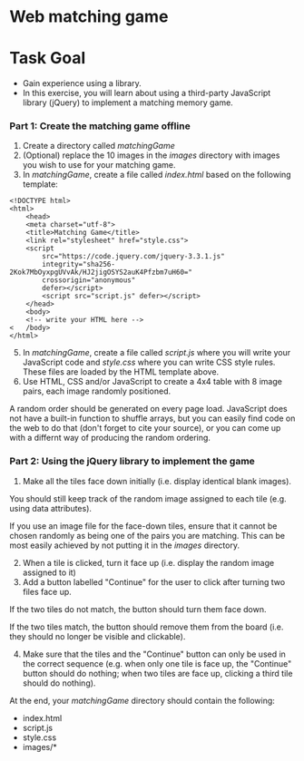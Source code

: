 # Web matching game

# Task Goal
* Gain experience using a library.
* In this exercise, you will learn about using a third-party JavaScript library (jQuery) to implement a matching memory game.

### Part 1: Create the matching game offline
1. Create a directory called *matchingGame*
2. (Optional) replace the 10 images in the *images* directory with images you wish to use for your matching game.
3. In *matchingGame*, create a file called *index.html* based on the following template:
```
<!DOCTYPE html>
<html>
    <head>
    <meta charset="utf-8">
    <title>Matching Game</title>
    <link rel="stylesheet" href="style.css">
    <script
        src="https://code.jquery.com/jquery-3.3.1.js"
        integrity="sha256-2Kok7MbOyxpgUVvAk/HJ2jigOSYS2auK4Pfzbm7uH60="
        crossorigin="anonymous"
        defer></script>
        <script src="script.js" defer></script>
    </head>
    <body>
    <!-- write your HTML here -->
<   /body>
</html>
```
5. In *matchingGame*, create a file called *script.js* where you will write your JavaScript code and *style.css* where you can write CSS style rules.  These files are loaded by the HTML template above.
6. Use HTML, CSS and/or JavaScript to create a 4x4 table with 8 image pairs, each image randomly positioned.

A random order should be generated on every page load. JavaScript does not have a built-in function to shuffle arrays, but you can easily find code on the web to do that (don't forget to cite your source), or you can come up with a differnt way of producing the random ordering.

### Part 2: Using the jQuery library to implement the game
1. Make all the tiles face down initially (i.e. display identical blank images).

You should still keep track of the random image assigned to each tile (e.g. using data attributes).

If you use an image file for the face-down tiles, ensure that it cannot be chosen randomly as being one of the pairs you are matching.  This can be most easily achieved by not putting it in the *images* directory.

2. When a tile is clicked, turn it face up (i.e. display the random image assigned to it)
3. Add a button labelled "Continue" for the user to click after turning two files face up.

If the two tiles do not match, the button should turn them face down.

If the two tiles match, the button should remove them from the board (i.e. they should no longer be visible and clickable).

4. Make sure that the tiles and the "Continue" button can only be used in the correct sequence (e.g. when only one tile is face up, the "Continue" button should do nothing; when two tiles are face up, clicking a third tile should do nothing).


At the end, your *matchingGame* directory should contain the following:
* index.html
* script.js
* style.css
* images/*
